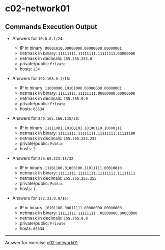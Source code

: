 # c02-network01

## Commands Execution Output

- Answers for `10.0.0.1/24`:

  - IP in binary: `00001010.00000000.00000000.00000001`
  - netmask in binary: `11111111.11111111.11111111.00000000` 
  - netmask in decimals: `255.255.255.0`
  - private/public: `Private`
  - hosts: `254`

- Answers for `192.168.0.1/16`:

  - IP in binary: `11000000.10101000.00000000.00000001`
  - netmask in binary: `11111111.11111111.00000000.00000000` 
  - netmask in decimals: `255.255.0.0`
  - private/public: `Private`
  - hosts: `65534`

- Answers for `249.165.166.135/30`:

  - IP in binary: `11111001.10100101.10100110.10000111`
  - netmask in binary: `11111111.11111111.11111111.11111100` 
  - netmask in decimals: `255.255.255.252`
  - private/public: `Public`
  - hosts: `2`

- Answers for `236.68.223.18/32`:

  - IP in binary: `11101100.01000100.11011111.00010010`
  - netmask in binary: `11111111.11111111.11111111.11111111` 
  - netmask in decimals: `255.255.255.255`
  - private/public: `Public`
  - hosts: `1`

- Answers for `172.31.0.0/16`:

  - IP in binary: `10101100.00011111.00000000.00000000`
  - netmask in binary: `11111111.11111111 .00000000.00000000` 
  - netmask in decimals: `255.255.0.0`
  - private/public: `Private`
  - hosts: `65534`

***
Answer for exercise [c02-network01](https://github.com/devopsacademyau/academy/blob/893381c6f0b69434d9e8597d3d4b1c17f9bc1371/classes/02class/exercises/c02-network01/README.md)